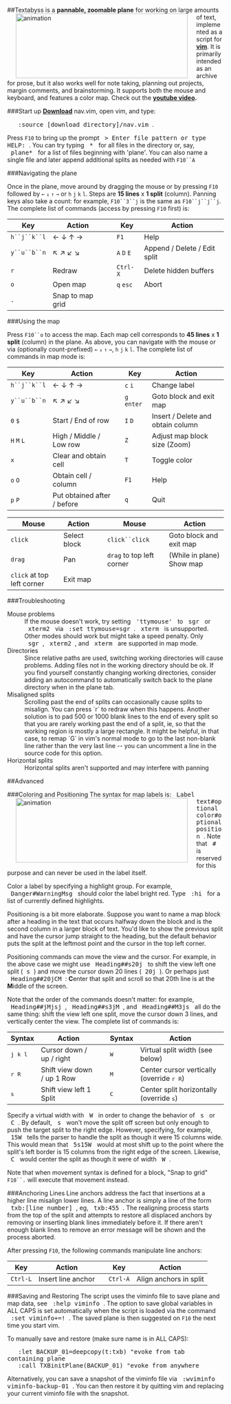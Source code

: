 ##Textabyss
<img hspace='20' align='left' src="https://raw.github.com/q335r49/textabyss/gh-pages/images/textabyss-animation-optimized.gif" width="400" height="150" alt="animation"/>
is a **pannable, zoomable plane** for working on large amounts of text, implemented as a script for **[vim](http://www.vim.org)**. It is primarily intended as an archive for prose, but it also works well for note taking, planning out projects, margin comments, and brainstorming. It supports both the mouse and keyboard, and features a color map. Check out the **[youtube video](http://www.youtube.com/watch?v=xkED6Mv_4bc).**

###Start up
**[Download](https://raw.github.com/q335r49/textabyss/master/nav.vim)** nav.vim, open vim, and type:

<samp>&nbsp;&nbsp;&nbsp;:source [download directory]/nav.vim&nbsp;</samp>.

Press `F10` to bring up the prompt <samp>&nbsp;>&nbsp;Enter file pattern or type HELP:&nbsp;</samp>. You can try typing <samp>&nbsp;\*&nbsp;</samp> for all files in the directory or, say, <samp>&nbsp;plane*&nbsp;</samp>   for a list of files beginning with 'plane'. You can also name a single file and later append additional splits as needed with `F10``A`

###Navigating the plane

Once in the plane, move around by dragging the mouse or by pressing `F10` followed by `←` `↓` `↑` `→` or `h` `j` `k` `l`. Steps are **15 lines** x **1 split** (column). Panning keys also take a count: for example, `F10``3``j` is the same as `F10``j``j``j`. The complete list of commands (access by pressing `F10` first) is: 

Key | Action | | Key | Action
----- | ----- | --- | --- | ---
`h``j``k``l`| ← ↓ ↑ → | | `F1` | Help
`y``u``b``n`| ↖ ↗ ↙ ↘  ||`A` `D` `E` | Append / Delete / Edit split
`r`  | Redraw    | | `Ctrl-X`| Delete hidden buffers
`o` | Open map | | `q` `esc` | Abort
`.` | Snap to map grid | | | 

###Using the map

Press `F10``o` to access the map. Each map cell corresponds to **45 lines** x **1 split** (column) in the plane. As above, you can navigate with the mouse or via (optionally count-prefixed) `←` `↓` `↑` `→`, `h` `j` `k` `l`. The complete list of commands in map mode is:

Key | Action | | Key | Action
--- | --- | --- | --- | ---
`h``j``k``l` | ← ↓ ↑ → | | `c` `i` | Change label
`y``u``b``n` | ↖ ↗ ↙ ↘  | | `g` `enter` | Goto block and exit map
`0` `$` | Start / End of row | | `I` `D` | Insert / Delete and obtain column
`H` `M` `L` | High / Middle / Low row | | `Z` | Adjust map block size (Zoom)
`x` | Clear and obtain cell | | `T` | Toggle color
`o` `O` | Obtain cell / column| | `F1` |Help
`p` `P` | Put obtained after / before| |`q`|Quit 

Mouse | Action | | Mouse | Action
--- | --- | --- | --- | ---
`click`|Select block||`click``click`|Goto block and exit map
`drag` | Pan | | `drag` to top left corner | (While in plane) Show map
`click` at top left corner|Exit map|||

###Troubleshooting

<dl>
<dt>Mouse problems</dt>
<dd>If the mouse doesn't work, try setting <samp>&nbsp;'ttymouse'&nbsp;</samp> to <samp>&nbsp;sgr&nbsp;</samp> or <samp>&nbsp;xterm2&nbsp;</samp> via <samp>&nbsp;:set ttymouse=sgr&nbsp;</samp>. <samp>&nbsp;xterm&nbsp;</samp> is unsupported. Other modes should work but might take a speed penalty. Only <samp>&nbsp;sgr&nbsp;</samp>, <samp>&nbsp;xterm2&nbsp;</samp>, and <samp>&nbsp;xterm&nbsp;</samp> are supported in map mode.
<dt>Directories</dt>
<dd>Since relative paths are used, switching working directories will cause problems. Adding files not in the working directory should be ok. If you find yourself constantly changing working directories, consider adding an autocommand to automatically switch back to the plane directory when in the plane tab.</dd>
<dt>Misaligned splits</dt>
<dd>Scrolling past the end of splits can occasionally cause splits to misalign. You can press `r` to redraw when this happens. Another solution is to pad 500 or 1000 blank lines to the end of every split so that you are rarely working past the end of a split, ie, so that the working region is mostly a large rectangle. It might be helpful, in that case, to remap `G` in vim's normal mode to go to the last non-blank line rather than the very last line -- you can uncomment a line in the source code for this option.</dd>
<dt>Horizontal splits</dt>
<dd>Horizontal splits aren't supported and may interfere with panning</dd>
<dl>

##Advanced

###Coloring and Positioning <img hspace='20' align='left' src="https://raw.github.com/q335r49/textabyss/gh-pages/images/textabyss-map.png" width="400" height="150" alt="animation"/>
The syntax for map labels is: <samp>&nbsp;Label text#optional color#optional position&nbsp;</samp>. Note that <samp>&nbsp;#&nbsp;</samp> is reserved for this purpose and can never be used in the label itself.

Color a label by specifying a highlight group. For example, <samp>&nbsp;Danger#WarningMsg&nbsp;</samp> should color the label bright red. Type <samp>&nbsp;:hi&nbsp;</samp> for a list of currently defined highlights.

Positioning is a bit more elaborate. Suppose you want to name a map block after a heading in the text that occurs halfway down the block and is the second column in a larger block of text. You'd like to show the previous split and have the cursor jump straight to the heading, but the default behavior puts the split at the leftmost point and the cursor in the top left corner.

Positioning commands can move the view and the cursor. For example, in the above case we might use <samp>&nbsp;Heading##s20j&nbsp;</samp> to shift the view left one split (<samp>&nbsp;s&nbsp;</samp>) and move the cursor down 20 lines (<samp>&nbsp;20j&nbsp;</samp>). Or perhaps just <samp>&nbsp;Heading##20jCM&nbsp;</samp>: **C**enter that split and scroll so that 20th line is at the **M**iddle of the screen. 

Note that the order of the commands doesn't matter: for example, <samp>&nbsp;Heading##jMjsj&nbsp;</samp>, <samp>&nbsp;Heading##s3jM&nbsp;</samp>, and <samp>&nbsp;Heading##M3js&nbsp;</samp> all do the same thing: shift the view left one split, move the cursor down 3 lines, and vertically center the view. The complete list of commands is:

Syntax | Action | | Syntax | Action
--- | --- | --- | --- | ---
<samp>j k l</samp>|Cursor down / up / right| |<samp>W</samp> | Virtual split width (see below)
<samp>r R</samp>|Shift view down / up 1 Row| |<samp>M</samp> | Center cursor vertically (override <samp>r R</samp>)
<samp>s</samp>|Shift view left 1 Split| |<samp>C</samp> | Center split horizontally (override <samp>s</samp>)

Specify a virtual width with <samp>&nbsp;W&nbsp;</samp> in order to change the behavior of <samp>&nbsp;s&nbsp;</samp> or <samp>&nbsp;C&nbsp;</samp>. By default, <samp>&nbsp;s&nbsp;</samp> won't move the split off screen but only enough to push the target split to the right edge. However, specifying, for example, <samp>&nbsp;15W&nbsp;</samp> tells the parser to handle the split as though it were 15 columns wide. This would mean that <samp>&nbsp;5s15W&nbsp;</samp> would at most shift up to the point where the split's left border is 15 columns from the right edge of the screen. Likewise, <samp>&nbsp;C&nbsp;</samp> would center the split as though it were of width <samp>&nbsp;W&nbsp;</samp>.

Note that when movement syntax is defined for a block, "Snap to grid" `F10``.` will execute that movement instead.

###Anchoring Lines
Line anchors address the fact that insertions at a higher line misalign lower lines. A line anchor is simply a line of the form <samp>&nbsp;txb:[line number]&nbsp;</samp>, eg, <samp>&nbsp;txb:455&nbsp;</samp>. The realigning process starts from the top of the split and attempts to restore all displaced anchors by removing or inserting blank lines immediately before it. If there aren't enough blank lines to remove an error message will be shown and the process aborted.

After pressing `F10`, the following commands manipulate line anchors:

Key | Action | | Key | Action
--- | --- | --- | --- | ---
`Ctrl-L` | Insert line anchor | | `Ctrl-A` | Align anchors in split

###Saving and Restoring
The script uses the viminfo file to save plane and map data, see <samp>&nbsp;:help viminfo&nbsp;</samp>. The option to save global variables in ALL CAPS is set automatically when the script is loaded via the command <samp>&nbsp;:set viminfo+=!&nbsp;</samp>. The saved plane is then suggested on `F10` the next time you start vim.

To manually save and restore (make sure name is in ALL CAPS):

<samp>&nbsp;&nbsp;&nbsp;:let BACKUP_01=deepcopy(t:txb)  "evoke from tab containing plane</samp>  
<samp>&nbsp;&nbsp;&nbsp;:call TXBinitPlane(BACKUP_01)   "evoke from anywhere</samp>

Alternatively, you can save a snapshot of the viminfo file via <samp>&nbsp;:wviminfo viminfo-backup-01&nbsp;</samp>. You can then restore it by quitting vim and replacing your current viminfo file with the snapshot.
